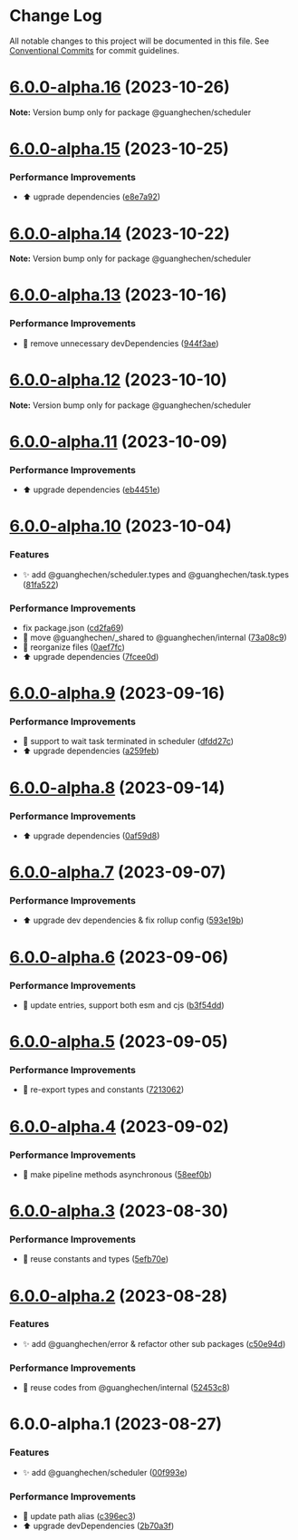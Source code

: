 # Change Log

All notable changes to this project will be documented in this file.
See [Conventional Commits](https://conventionalcommits.org) for commit guidelines.

# [6.0.0-alpha.16](https://github.com/guanghechen/sora/compare/@guanghechen/scheduler@6.0.0-alpha.15...@guanghechen/scheduler@6.0.0-alpha.16) (2023-10-26)

**Note:** Version bump only for package @guanghechen/scheduler





# [6.0.0-alpha.15](https://github.com/guanghechen/sora/compare/@guanghechen/scheduler@6.0.0-alpha.14...@guanghechen/scheduler@6.0.0-alpha.15) (2023-10-25)


### Performance Improvements

* ⬆️ ugprade dependencies ([e8e7a92](https://github.com/guanghechen/sora/commit/e8e7a92f58fbeee3afbb04e1ef023a894249c0bc))





# [6.0.0-alpha.14](https://github.com/guanghechen/sora/compare/@guanghechen/scheduler@6.0.0-alpha.13...@guanghechen/scheduler@6.0.0-alpha.14) (2023-10-22)

**Note:** Version bump only for package @guanghechen/scheduler





# [6.0.0-alpha.13](https://github.com/guanghechen/sora/compare/@guanghechen/scheduler@6.0.0-alpha.12...@guanghechen/scheduler@6.0.0-alpha.13) (2023-10-16)


### Performance Improvements

* 🔧 remove unnecessary devDependencies ([944f3ae](https://github.com/guanghechen/sora/commit/944f3aee64e68ce52ca30237c7d0240a82c9c58f))





# [6.0.0-alpha.12](https://github.com/guanghechen/sora/compare/@guanghechen/scheduler@6.0.0-alpha.11...@guanghechen/scheduler@6.0.0-alpha.12) (2023-10-10)

**Note:** Version bump only for package @guanghechen/scheduler





# [6.0.0-alpha.11](https://github.com/guanghechen/sora/compare/@guanghechen/scheduler@6.0.0-alpha.10...@guanghechen/scheduler@6.0.0-alpha.11) (2023-10-09)


### Performance Improvements

* ⬆️ upgrade dependencies ([eb4451e](https://github.com/guanghechen/sora/commit/eb4451e96c1ecfeb64ec085edf1fadc9774a4c0a))





# [6.0.0-alpha.10](https://github.com/guanghechen/sora/compare/@guanghechen/scheduler@6.0.0-alpha.9...@guanghechen/scheduler@6.0.0-alpha.10) (2023-10-04)


### Features

* ✨ add @guanghechen/scheduler.types and @guanghechen/task.types ([81fa522](https://github.com/guanghechen/sora/commit/81fa52203ace549fc15da97218bd38a31eda4af9))


### Performance Improvements

* fix package.json ([cd2fa69](https://github.com/guanghechen/sora/commit/cd2fa697ddd21890582e41e2d6b1115ec57baedb))
* :truck:  move @guanghechen/_shared to @guanghechen/internal ([73a08c9](https://github.com/guanghechen/sora/commit/73a08c918d5bf1eeb3c6daa69dc50169198b77bf))
* 🎨 reorganize files ([0aef7fc](https://github.com/guanghechen/sora/commit/0aef7fce0cca25b2f4c40ba5881a37cdd1bcb40f))
* ⬆️ upgrade dependencies ([7fcee0d](https://github.com/guanghechen/sora/commit/7fcee0de7b515b1cc9e18758c2be1f38a7374cfb))





# [6.0.0-alpha.9](https://github.com/guanghechen/sora/compare/@guanghechen/scheduler@6.0.0-alpha.8...@guanghechen/scheduler@6.0.0-alpha.9) (2023-09-16)


### Performance Improvements

* 🎨 support to wait task terminated in scheduler ([dfdd27c](https://github.com/guanghechen/sora/commit/dfdd27c3aa7368121873879929e6abd00a031a67))
* ⬆️ upgrade dependencies ([a259feb](https://github.com/guanghechen/sora/commit/a259feba5933148a34e4f498c9b883a5f87b7b50))





# [6.0.0-alpha.8](https://github.com/guanghechen/sora/compare/@guanghechen/scheduler@6.0.0-alpha.7...@guanghechen/scheduler@6.0.0-alpha.8) (2023-09-14)


### Performance Improvements

* ⬆️ upgrade dependencies ([0af59d8](https://github.com/guanghechen/sora/commit/0af59d85d8c2c514f57e5289e87f0a3cbb6ab5ab))





# [6.0.0-alpha.7](https://github.com/guanghechen/sora/compare/@guanghechen/scheduler@6.0.0-alpha.6...@guanghechen/scheduler@6.0.0-alpha.7) (2023-09-07)


### Performance Improvements

* ⬆️ upgrade dev dependencies & fix rollup config ([593e19b](https://github.com/guanghechen/sora/commit/593e19bf68c159ec4f9f5d34a567c832997b5055))





# [6.0.0-alpha.6](https://github.com/guanghechen/sora/compare/@guanghechen/scheduler@6.0.0-alpha.5...@guanghechen/scheduler@6.0.0-alpha.6) (2023-09-06)


### Performance Improvements

* 🔧 update entries, support both esm and cjs ([b3f54dd](https://github.com/guanghechen/sora/commit/b3f54dde89d3b079c422e062cef795194482e165))





# [6.0.0-alpha.5](https://github.com/guanghechen/sora/compare/@guanghechen/scheduler@6.0.0-alpha.4...@guanghechen/scheduler@6.0.0-alpha.5) (2023-09-05)


### Performance Improvements

* 🎨 re-export types and constants ([7213062](https://github.com/guanghechen/sora/commit/721306218d253c3dad6549f145cf51c81e86d9ad))





# [6.0.0-alpha.4](https://github.com/guanghechen/sora/compare/@guanghechen/scheduler@6.0.0-alpha.3...@guanghechen/scheduler@6.0.0-alpha.4) (2023-09-02)


### Performance Improvements

* 🎨 make pipeline methods asynchronous ([58eef0b](https://github.com/guanghechen/sora/commit/58eef0b9ddc1a09714d9a63e3f5063752b4ec73a))





# [6.0.0-alpha.3](https://github.com/guanghechen/sora/compare/@guanghechen/scheduler@6.0.0-alpha.2...@guanghechen/scheduler@6.0.0-alpha.3) (2023-08-30)


### Performance Improvements

* 🎨 reuse constants and types ([5efb70e](https://github.com/guanghechen/sora/commit/5efb70e6df130dc870ccb5add632291dcbd94809))





# [6.0.0-alpha.2](https://github.com/guanghechen/sora/compare/@guanghechen/scheduler@6.0.0-alpha.1...@guanghechen/scheduler@6.0.0-alpha.2) (2023-08-28)


### Features

* ✨ add @guanghechen/error & refactor other sub packages ([c50e94d](https://github.com/guanghechen/sora/commit/c50e94de4b9e6d7fd635c10e202eb8bdc4f4f8dd))


### Performance Improvements

* 🎨 reuse codes from @guanghechen/internal ([52453c8](https://github.com/guanghechen/sora/commit/52453c8251e1da7ba73c0f7f2726fcbfb8bf5fe5))





# 6.0.0-alpha.1 (2023-08-27)


### Features

* ✨ add @guanghechen/scheduler ([00f993e](https://github.com/guanghechen/sora/commit/00f993ea569631f67545f79e2615f17eb24c3fbb))


### Performance Improvements

* 🔧 update path alias ([c396ec3](https://github.com/guanghechen/sora/commit/c396ec3316b2b19a69ba0234cc7a9d86edd9fac2))
* ⬆️ upgrade devDependencies ([2b70a3f](https://github.com/guanghechen/sora/commit/2b70a3f5b895ed51de035b962d843661475663d6))
